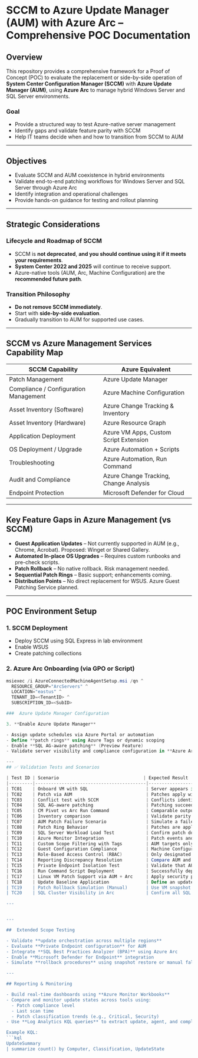 # SCCM to Azure Update Manager (AUM) with Azure Arc – Comprehensive POC Documentation

## Overview

This repository provides a comprehensive framework for a Proof of Concept (POC) to evaluate the replacement or side-by-side operation of **System Center Configuration Manager (SCCM)** with **Azure Update Manager (AUM)**, using **Azure Arc** to manage hybrid Windows Server and SQL Server environments.

### Goal

- Provide a structured way to test Azure-native server management
- Identify gaps and validate feature parity with SCCM
- Help IT teams decide when and how to transition from SCCM to AUM

---

## Objectives

- Evaluate SCCM and AUM coexistence in hybrid environments
- Validate end-to-end patching workflows for Windows Server and SQL Server through Azure Arc
- Identify integration and operational challenges
- Provide hands-on guidance for testing and rollout planning

---

## Strategic Considerations

### Lifecycle and Roadmap of SCCM
- SCCM is **not deprecated**, **and you should continue using it if it meets your requirements**.
- **System Center 2022 and 2025** will continue to receive support.
- Azure-native tools (AUM, Arc, Machine Configuration) are the **recommended future path**.

### Transition Philosophy
- **Do not remove SCCM immediately**.
- Start with **side-by-side evaluation**.
- Gradually transition to AUM for supported use cases.

---

## SCCM vs Azure Management Services Capability Map

| SCCM Capability                       | Azure Equivalent                                |
|--------------------------------------|-------------------------------------------------|
| Patch Management                     | Azure Update Manager                            |
| Compliance / Configuration Management| Azure Machine Configuration                     |
| Asset Inventory (Software)           | Azure Change Tracking & Inventory               |
| Asset Inventory (Hardware)           | Azure Resource Graph                            |
| Application Deployment               | Azure VM Apps, Custom Script Extension          |
| OS Deployment / Upgrade              | Azure Automation + Scripts                      |
| Troubleshooting                      | Azure Automation, Run Command                   |
| Audit and Compliance                 | Azure Change Tracking, Change Analysis          |
| Endpoint Protection                  | Microsoft Defender for Cloud                    |

---

##  Key Feature Gaps in Azure Management (vs SCCM)

- **Guest Application Updates** – Not currently supported in AUM (e.g., Chrome, Acrobat). Proposed: Winget or Shared Gallery.
- **Automated In-place OS Upgrades** – Requires custom runbooks and pre-check scripts.
- **Patch Rollback** – No native rollback. Risk management needed.
- **Sequential Patch Rings** – Basic support; enhancements coming.
- **Distribution Points** – No direct replacement for WSUS. Azure Guest Patching Service planned.

---

##  POC Environment Setup

### 1. SCCM Deployment
- Deploy SCCM using SQL Express in lab environment
- Enable WSUS
- Create patching collections

### 2. Azure Arc Onboarding (via GPO or Script)

```powershell
msiexec /i AzureConnectedMachineAgentSetup.msi /qn ^
  RESOURCE_GROUP="ArcServers" ^
  LOCATION="eastus" ^
  TENANT_ID=<TenantID> ^
  SUBSCRIPTION_ID=<SubID>

###  Azure Update Manager Configuration

3. **Enable Azure Update Manager**

- Assign update schedules via Azure Portal or automation
- Define **patch rings** using Azure Tags or dynamic scoping
- Enable **SQL AG-aware patching** (Preview Feature)
- Validate server visibility and compliance configuration in **Azure Arc**

---
## ✅ Validation Tests and Scenarios

| Test ID | Scenario                                | Expected Result                                                                 |
|---------|------------------------------------------|----------------------------------------------------------------------------------|
| TC01    | Onboard VM with SQL                      | Server appears in Azure Arc with compliance and guest configuration extensions  |
| TC02    | Patch via AUM                            | Patches apply within defined maintenance window                                 |
| TC03    | Conflict test with SCCM                  | Conflicts identified; either dual scan error or patch rejection                 |
| TC04    | SQL AG-aware patching                    | Patching succeeds without AlwaysOn availability group disruption                |
| TC05    | CM Pivot vs Arc Run Command              | Comparable output returned; execution time differences documented               |
| TC06    | Inventory comparison                     | Validate parity in OS, installed software, and patch data                       |
| TC07    | AUM Patch Failure Scenario               | Simulate a failed patch to observe AUM error reporting and alerting behavior    |
| TC08    | Patch Ring Behavior                      | Patches are applied progressively across tags (e.g., Dev > Staging > Prod)      |
| TC09    | SQL Server Workload Load Test            | Confirm patch does not degrade SQL performance post-install                     |
| TC10    | Azure Monitor Integration                | Patch events and status show up in Monitor dashboards/logs                      |
| TC11    | Custom Scope Filtering with Tags         | AUM targets only tagged resources for patching                                  |
| TC12    | Guest Configuration Compliance           | Machine Configuration policies enforce registry or file state compliance        |
| TC13    | Role-Based Access Control (RBAC)         | Only designated users can manage updates at scope level                         |
| TC14    | Reporting Discrepancy Resolution         | Compare AUM and SCCM compliance reports and explain discrepancies               |
| TC15    | Private Endpoint Isolation Test          | Validate that AUM can patch servers via Private Link only                       |
| TC16    | Run Command Script Deployment            | Successfully deploy a script using Arc Run Command for pre-patch checks         |
| TC17    | Linux VM Patch Support via AUM + Arc     | Apply security patches to an onboarded Linux server and confirm success         |
| TC18    | Update Baseline Application              | Define an update baseline and verify it's applied across a resource group       |
| TC19    | Patch Rollback Simulation (Manual)       | Use VM snapshot to simulate rollback and document guidance                      |
| TC20    | SQL Cluster Visibility in Arc            | Confirm all SQL nodes and health are visible and manageable under Arc           |

---


---

##  Extended Scope Testing

- Validate **update orchestration across multiple regions**
- Evaluate **Private Endpoint configuration** for AUM
- Integrate **SQL Best Practices Analyzer (BPA)** using Azure Arc
- Enable **Microsoft Defender for Endpoint** integration
- Simulate **rollback procedures** using snapshot restore or manual fallback

---

## Reporting & Monitoring

- Build real-time dashboards using **Azure Monitor Workbooks**
- Compare and monitor update states across tools using:
  - Patch compliance level
  - Last scan time
  - Patch classification trends (e.g., Critical, Security)
- Use **Log Analytics KQL queries** to extract update, agent, and compliance insights across Arc-enabled machines

Example KQL:
```kql
UpdateSummary
| summarize count() by Computer, Classification, UpdateState



